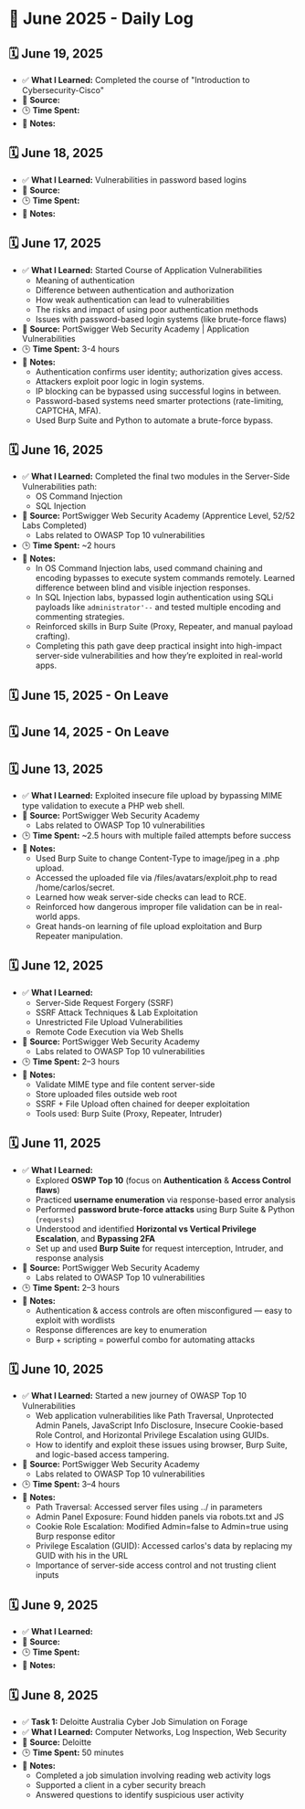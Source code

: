 # 📘 June 2025 - Daily Log

## 🗓️ June 19, 2025
- ✅ **What I Learned:** Completed the course of "Introduction to Cybersecurity-Cisco"
- 🔗 **Source:** 
- 🕒 **Time Spent:** 
- 📝 **Notes:**


## 🗓️ June 18, 2025
- ✅ **What I Learned:** Vulnerabilities in password based logins
- 🔗 **Source:** 
- 🕒 **Time Spent:** 
- 📝 **Notes:**

  
## 🗓️ June 17, 2025
- ✅ **What I Learned:** Started Course of Application Vulnerabilities
    - Meaning of authentication
    - Difference between authentication and authorization
    - How weak authentication can lead to vulnerabilities
    - The risks and impact of using poor authentication methods
    - Issues with password-based login systems (like brute-force flaws)
- 🔗 **Source:** PortSwigger Web Security Academy | Application Vulnerabilities 
- 🕒 **Time Spent:** 3-4 hours
- 📝 **Notes:**
     - Authentication confirms user identity; authorization gives access.
     - Attackers exploit poor logic in login systems.
     - IP blocking can be bypassed using successful logins in between.
     - Password-based systems need smarter protections (rate-limiting, CAPTCHA, MFA).
     - Used Burp Suite and Python to automate a brute-force bypass.

## 🗓️ June 16, 2025
- ✅ **What I Learned:** Completed the final two modules in the Server-Side Vulnerabilities path:
     - OS Command Injection
     - SQL Injection
- 🔗 **Source:** PortSwigger Web Security Academy (Apprentice Level, 52/52 Labs Completed)
     - Labs related to OWASP Top 10 vulnerabilities
- 🕒 **Time Spent:** ~2 hours
- 📝 **Notes:**
     - In OS Command Injection labs, used command chaining and encoding bypasses to execute system commands remotely. Learned difference between blind and visible injection responses.
     - In SQL Injection labs, bypassed login authentication using SQLi payloads like `administrator'--` and tested multiple encoding and commenting strategies.
     - Reinforced skills in Burp Suite (Proxy, Repeater, and manual payload crafting).
     - Completing this path gave deep practical insight into high-impact server-side vulnerabilities and how they’re exploited in real-world apps.

## 🗓️ June 15, 2025 - On Leave

## 🗓️ June 14, 2025 - On Leave

## 🗓️ June 13, 2025
- ✅ **What I Learned:** Exploited insecure file upload by bypassing MIME type validation to execute a PHP web shell.
- 🔗 **Source:** PortSwigger Web Security Academy
     - Labs related to OWASP Top 10 vulnerabilities
- 🕒 **Time Spent:** ~2.5 hours with multiple failed attempts before success
- 📝 **Notes:**
  - Used Burp Suite to change Content-Type to image/jpeg in a .php upload.
  - Accessed the uploaded file via /files/avatars/exploit.php to read /home/carlos/secret.
  - Learned how weak server-side checks can lead to RCE.
  - Reinforced how dangerous improper file validation can be in real-world apps.
  - Great hands-on learning of file upload exploitation and Burp Repeater manipulation.



## 🗓️ June 12, 2025
- ✅ **What I Learned:**
    - Server-Side Request Forgery (SSRF)
    - SSRF Attack Techniques & Lab Exploitation
    - Unrestricted File Upload Vulnerabilities
    - Remote Code Execution via Web Shells
- 🔗 **Source:** PortSwigger Web Security Academy
     - Labs related to OWASP Top 10 vulnerabilities
- 🕒 **Time Spent:** 2–3 hours
- 📝 **Notes:**
    - Validate MIME type and file content server-side
    - Store uploaded files outside web root
    - SSRF + File Upload often chained for deeper exploitation
    - Tools used: Burp Suite (Proxy, Repeater, Intruder)

  
## 🗓️ June 11, 2025
- ✅ **What I Learned:**
  - Explored **OSWP Top 10** (focus on **Authentication** & **Access Control flaws**)
  - Practiced **username enumeration** via response-based error analysis
  - Performed **password brute-force attacks** using Burp Suite & Python (`requests`)
  - Understood and identified **Horizontal vs Vertical Privilege Escalation**, and **Bypassing 2FA**
  - Set up and used **Burp Suite** for request interception, Intruder, and response analysis
- 🔗 **Source:** PortSwigger Web Security Academy
     - Labs related to OWASP Top 10 vulnerabilities
- 🕒 **Time Spent:** 2–3 hours
- 📝 **Notes:**
  - Authentication & access controls are often misconfigured — easy to exploit with wordlists
  - Response differences are key to enumeration
  - Burp + scripting = powerful combo for automating attacks


## 🗓️ June 10, 2025
- ✅ **What I Learned:** Started a new journey of OWASP Top 10 Vulnerabilities
     - Web application vulnerabilities like Path Traversal, Unprotected Admin Panels, JavaScript Info Disclosure, Insecure Cookie-based Role Control, and Horizontal Privilege Escalation using GUIDs.
     - How to identify and exploit these issues using browser, Burp Suite, and logic-based access tampering.
- 🔗 **Source:** PortSwigger Web Security Academy
     - Labs related to OWASP Top 10 vulnerabilities
- 🕒 **Time Spent:** 3–4 hours
- 📝 **Notes:**
     - Path Traversal: Accessed server files using ../ in parameters
     - Admin Panel Exposure: Found hidden panels via robots.txt and JS
     - Cookie Role Escalation: Modified Admin=false to Admin=true using Burp response editor
     - Privilege Escalation (GUID): Accessed carlos's data by replacing my GUID with his in the URL
     - Importance of server-side access control and not trusting client inputs

  
## 🗓️ June 9, 2025
- ✅ **What I Learned:** 
- 🔗 **Source:** 
- 🕒 **Time Spent:** 
- 📝 **Notes:**
 

## 🗓️ June 8, 2025
- ✅ **Task 1:** Deloitte Australia Cyber Job Simulation on Forage
- ✅ **What I Learned:** Computer Networks, Log Inspection, Web Security
- 🔗 **Source:** Deloitte
- 🕒 **Time Spent:** 50 minutes
- 📝 **Notes:**
  - Completed a job simulation involving reading web activity logs
  - Supported a client in a cyber security breach
  - Answered questions to identify suspicious user activity

